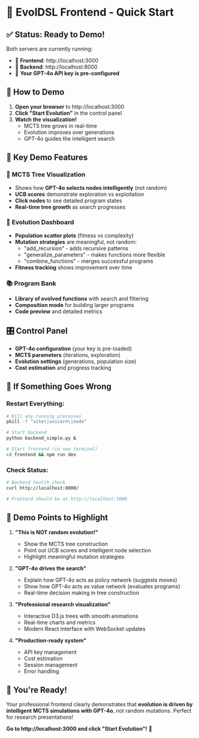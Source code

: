 # 🚀 EvolDSL Frontend - Quick Start

## ✅ Status: Ready to Demo!

Both servers are currently running:
- 🎨 **Frontend**: http://localhost:3000 
- 📡 **Backend**: http://localhost:8000
- 🔑 **Your GPT-4o API key is pre-configured**

## 🎯 How to Demo

1. **Open your browser** to http://localhost:3000
2. **Click "Start Evolution"** in the control panel
3. **Watch the visualization!**
   - MCTS tree grows in real-time
   - Evolution improves over generations
   - GPT-4o guides the intelligent search

## 🌟 Key Demo Features

### 🌳 **MCTS Tree Visualization**
- Shows how **GPT-4o selects nodes intelligently** (not random)
- **UCB scores** demonstrate exploration vs exploitation
- **Click nodes** to see detailed program states
- **Real-time tree growth** as search progresses

### 🧬 **Evolution Dashboard**
- **Population scatter plots** (fitness vs complexity)
- **Mutation strategies** are meaningful, not random:
  - "add_recursion" - adds recursive patterns
  - "generalize_parameters" - makes functions more flexible
  - "combine_functions" - merges successful programs
- **Fitness tracking** shows improvement over time

### 📚 **Program Bank**
- **Library of evolved functions** with search and filtering
- **Composition mode** for building larger programs
- **Code preview** and detailed metrics

## 🎛️ **Control Panel**
- **GPT-4o configuration** (your key is pre-loaded)
- **MCTS parameters** (iterations, exploration)
- **Evolution settings** (generations, population size)
- **Cost estimation** and progress tracking

## 🔧 If Something Goes Wrong

### Restart Everything:
```bash
# Kill any running processes
pkill -f "vite\|uvicorn\|node"

# Start backend
python backend_simple.py &

# Start frontend (in new terminal)
cd frontend && npm run dev
```

### Check Status:
```bash
# Backend health check
curl http://localhost:8000/

# Frontend should be at http://localhost:3000
```

## 🎉 Demo Points to Highlight

1. **"This is NOT random evolution!"**
   - Show the MCTS tree construction
   - Point out UCB scores and intelligent node selection
   - Highlight meaningful mutation strategies

2. **"GPT-4o drives the search"**
   - Explain how GPT-4o acts as policy network (suggests moves)
   - Show how GPT-4o acts as value network (evaluates programs)
   - Real-time decision making in tree construction

3. **"Professional research visualization"**
   - Interactive D3.js trees with smooth animations
   - Real-time charts and metrics
   - Modern React interface with WebSocket updates

4. **"Production-ready system"**
   - API key management
   - Cost estimation
   - Session management
   - Error handling

## 🚀 You're Ready!

Your professional frontend clearly demonstrates that **evolution is driven by intelligent MCTS simulations with GPT-4o**, not random mutations. Perfect for research presentations! 

**Go to http://localhost:3000 and click "Start Evolution"!** 🎯